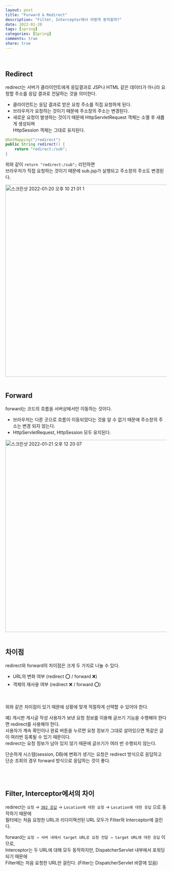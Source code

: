 ```yaml
---
layout: post  
title: "Forward & Redirect"    
description: "Filter, Interceptor에서 어떻게 동작할까?"  
date: 2022-01-20  
tags: [spring]  
categories: [Spring]  
comments: true  
share: true
---  
```


<br />

## Redirect    
redirect는 서버가 클라이언트에게 응답결과로 JSP나 HTML 같은 데이터가 아니라 요청할 주소를 응답 결과로 전달하는 것을 의미한다.       

* 클라이언트는 응답 결과로 받은 요청 주소를 직접 요청하게 된다.   
* 브라우저가 요청하는 것이기 때문에 주소창의 주소는 변경된다.   
* 새로운 요청이 발생하는 것이기 때문에 HttpServletRequest 객체는 소멸 후 새롭게 생성되며     
  HttpSession 객체는 그대로 유지된다.     


```java 
@GetMapping("/redirect")
public String redirect() {
    return "redirect:/sub";
}
```

위와 같이 `return "redirect:/sub";` 리턴하면   
브라우저가 직접 요청하는 것이기 때문에 sub.jsp가 실행되고 주소창의 주소도 변경된다.    

<img width="600" alt="스크린샷 2022-01-20 오후 10 21 01 1" src="https://user-images.githubusercontent.com/33855307/150346655-54c733d8-8dee-41c8-bf5b-4dab6d700acb.png">   


<br />  
<br />

## Forward   
forward는 코드의 흐름을 서버상에서만 이동하는 것이다.     

* 브라우저는 다른 곳으로 흐름이 이동되었다는 것을 알 수 없기 때문에 주소창의 주소는 변경 되지 않는다.  
* HttpServletRequest, HttpSession 모두 유지된다.  

<img width="600" alt="스크린샷 2022-01-21 오후 12 20 07" src="https://user-images.githubusercontent.com/33855307/150459871-d74bc093-205f-4624-a035-124f010b8d68.png">

<br />
<br />

## 차이점   
redirect와 forward의 차이점은 크게 두 가지로 나눌 수 있다.     

* URL의 변화 여부 (redirect ⭕️ / forward ❌)     
* 객체의 재사용 여부 (redirect ❌ / forward ⭕)    
<br />  

위와 같은 차이점이 있기 때문에 상황에 맞게 적절하게 선택할 수 있어야 한다.     

예) 게시판 게시글 작성 
사용자가 보낸 요청 정보를 이용해 글쓰기 기능을 수행해야 한다면 redirect를 사용해야 한다.    
사용자가 계속 확인이나 완료 버튼을 누르면 요청 정보가 그대로 살아있으면 똑같은 글이 여러번 등록될 수 있기 때문이다.   
redirect는 요청 정보가 남아 있지 않기 때문에 글쓰기가 여러 번 수행되지 않는다.   

단순하게 시스템(session, DB)에 변화가 생기는 요청은 redirect 방식으로 응답하고   
단순 조회의 경우 forward 방식으로 응답하는 것이 좋다.   

<br />
<br />

## Filter, Interceptor에서의 차이   
redirect는 `요청` → [`302 응답`](https://developer.mozilla.org/ko/docs/Web/HTTP/Status/302) → `Location에 대한 요청` → `Location에 대한 응답` 으로 동작하기 때문에       
필터에는 처음 요청한 URL과 리다이렉션된 URL 모두가 Filter와 Interceptor에 걸린다.                

forward는 `요청 → 서버 내에서 target URL로 요청 전달 → target URL에 대한 응답` 이므로,             
Interceptor는 두 URL에 대해 모두 동작하지만, DispatcherServlet 내부에서 포워딩되기 때문에            
Filter에는 처음 요청한 URL만 걸린다. (Filter는 DispatcherServlet 바깥에 있음)          


<br />  
